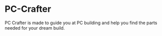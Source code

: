 # PC-Crafter
PC Crafter is made to guide you at PC building and help you find the parts needed for your dream build.
